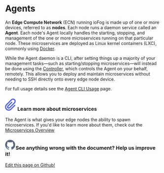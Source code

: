 # Agents

An **Edge Compute Network** (ECN) running ioFog is made up of one or more devices, referred to as **nodes**. Each node runs a daemon service called an **Agent**. Each node's Agent locally handles the starting, stopping, and management of the one or more microservices running on that particular node. These microservices are deployed as Linux kernel containers (LXC), commonly using [Docker](https://docs.docker.com/engine/docker-overview/#the-docker-platform).

While the Agent daemon is a CLI, after setting things up a majority of your management tasks—such as starting/stopping microservices—will instead be done using the [Controller](../reference-controller/overview.html), which controls the Agent on your behalf, remotely. This allows you to deploy and maintain microservices without needing to SSH directly onto every edge node device.

For full usage details see the [Agent CLI Usage](cli-usage.html) page.

<aside class="notifications note">
  <h3><img src="/images/icos/ico-note.svg" alt=""> Learn more about microservices</h3>
  <p>The Agent is what gives your edge nodes the ability to spawn microservices. If you'd like to learn more about them, check out the <a href="../developing-microservices/overview.html">Microservices Overview</a></p>
</aside>

<aside class="notifications contribute">
  <h3><img src="/images/icos/ico-github.svg" alt="">See anything wrong with the document? Help us improve it!</h3>
  <a href="https://github.com/eclipse-iofog/iofog.org/edit/develop/content/docs/2.0.0/reference-agent/overview.md"
    target="_blank">
    <p>Edit this page on Github!</p>
  </a>
</aside>
